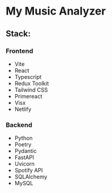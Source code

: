 # My Music Analyzer

## Stack:

### Frontend
- Vite
- React
- Typescript
- Redux Toolkit
- Tailwind CSS
- Primereact
- Visx
- Netlify

### Backend
- Python
- Poetry
- Pydantic
- FastAPI
- Uvicorn
- Spotify API
- SQLAlchemy
- MySQL
